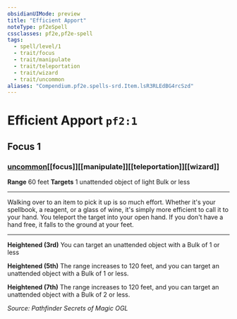 ```yaml
---
obsidianUIMode: preview
title: "Efficient Apport"
noteType: pf2eSpell
cssclasses: pf2e,pf2e-spell
tags:
  - spell/level/1
  - trait/focus
  - trait/manipulate
  - trait/teleportation
  - trait/wizard
  - trait/uncommon
aliases: "Compendium.pf2e.spells-srd.Item.lsR3RLEdBG4rcSzd" 
---
```

# Efficient Apport  `pf2:1`  
## Focus 1
### [uncommon](uncommon "Uncommon Rarity Trait")[[focus]][[manipulate]][[teleportation]][[wizard]]

**Range** 60 feet
**Targets** 1 unattended object of light Bulk or less
* * * 
Walking over to an item to pick it up is so much effort. Whether it's your spellbook, a reagent, or a glass of wine, it's simply more efficient to call it to your hand. You teleport the target into your open hand. If you don't have a hand free, it falls to the ground at your feet.

* * *

**Heightened (3rd)** You can target an unattended object with a Bulk of 1 or less

**Heightened (5th)** The range increases to 120 feet, and you can target an unattended object with a Bulk of 1 or less.

**Heightened (7th)** The range increases to 120 feet, and you can target an unattended object with a Bulk of 2 or less.

*Source: Pathfinder Secrets of Magic*
*OGL*